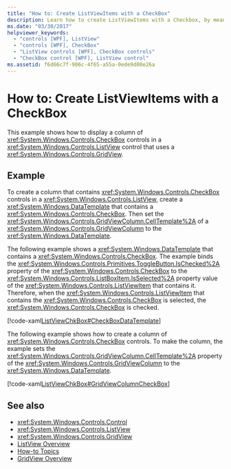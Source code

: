 ```yaml
---
title: "How to: Create ListViewItems with a CheckBox"
description: Learn how to create ListViewItems with a Checkbox, by means of the two included code examples in XAML.
ms.date: "03/30/2017"
helpviewer_keywords: 
  - "controls [WPF], ListView"
  - "controls [WPF], CheckBox"
  - "ListView controls [WPF], CheckBox controls"
  - "CheckBox control [WPF], ListView control"
ms.assetid: f6d66c7f-906c-4f65-a55a-0ede9d00e26a
---
```

# How to: Create ListViewItems with a CheckBox
This example shows how to display a column of <xref:System.Windows.Controls.CheckBox> controls in a <xref:System.Windows.Controls.ListView> control that uses a <xref:System.Windows.Controls.GridView>.  
  
## Example  
 To create a column that contains <xref:System.Windows.Controls.CheckBox> controls in a <xref:System.Windows.Controls.ListView>, create a <xref:System.Windows.DataTemplate> that contains a <xref:System.Windows.Controls.CheckBox>. Then set the <xref:System.Windows.Controls.GridViewColumn.CellTemplate%2A> of a <xref:System.Windows.Controls.GridViewColumn> to the <xref:System.Windows.DataTemplate>.  
  
 The following example shows a <xref:System.Windows.DataTemplate> that contains a <xref:System.Windows.Controls.CheckBox>. The example binds the <xref:System.Windows.Controls.Primitives.ToggleButton.IsChecked%2A> property of the <xref:System.Windows.Controls.CheckBox> to the <xref:System.Windows.Controls.ListBoxItem.IsSelected%2A> property value of the <xref:System.Windows.Controls.ListViewItem> that contains it. Therefore, when the <xref:System.Windows.Controls.ListViewItem> that contains the <xref:System.Windows.Controls.CheckBox> is selected, the <xref:System.Windows.Controls.CheckBox> is checked.  
  
 [!code-xaml[ListViewChkBox#CheckBoxDataTemplate](~/samples/snippets/csharp/VS_Snippets_Wpf/ListViewChkBox/CS/window1.xaml#checkboxdatatemplate)]  
  
 The following example shows how to create a column of <xref:System.Windows.Controls.CheckBox> controls. To make the column, the example sets the <xref:System.Windows.Controls.GridViewColumn.CellTemplate%2A> property of the <xref:System.Windows.Controls.GridViewColumn> to the <xref:System.Windows.DataTemplate>.  
  
 [!code-xaml[ListViewChkBox#GridViewColumnCheckBox](~/samples/snippets/csharp/VS_Snippets_Wpf/ListViewChkBox/CS/window1.xaml#gridviewcolumncheckbox)]  
  
## See also

- <xref:System.Windows.Controls.Control>
- <xref:System.Windows.Controls.ListView>
- <xref:System.Windows.Controls.GridView>
- [ListView Overview](listview-overview.md)
- [How-to Topics](listview-how-to-topics.md)
- [GridView Overview](gridview-overview.md)
